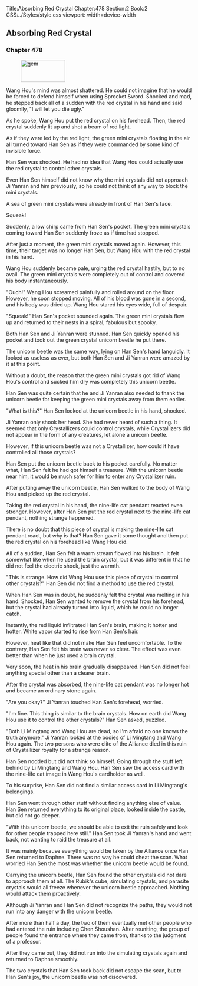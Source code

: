 Title:Absorbing Red Crystal 
Chapter:478 
Section:2 
Book:2 
CSS:../Styles/style.css 
viewport: width=device-width
  
## Absorbing Red Crystal
### Chapter 478 
<figure>
	<img src="../Images/gem.gif" alt="gem" id="gem" width="120" height="60" />
</figure>
  

  
  Wang Hou's mind was almost shattered. He could not imagine that he would be forced to defend himself when using Sprocket Sword. Shocked and mad, he stepped back all of a sudden with the red crystal in his hand and said gloomily, "I will let you die ugly."

As he spoke, Wang Hou put the red crystal on his forehead. Then, the red crystal suddenly lit up and shot a beam of red light.

As if they were led by the red light, the green mini crystals floating in the air all turned toward Han Sen as if they were commanded by some kind of invisible force.

Han Sen was shocked. He had no idea that Wang Hou could actually use the red crystal to control other crystals.

Even Han Sen himself did not know why the mini crystals did not approach Ji Yanran and him previously, so he could not think of any way to block the mini crystals.

A sea of green mini crystals were already in front of Han Sen's face.

Squeak!

Suddenly, a low chirp came from Han Sen's pocket. The green mini crystals coming toward Han Sen suddenly froze as if time had stopped.

After just a moment, the green mini crystals moved again. However, this time, their target was no longer Han Sen, but Wang Hou with the red crystal in his hand.

Wang Hou suddenly became pale, urging the red crystal hastily, but to no avail. The green mini crystals were completely out of control and covered his body instantaneously.

"Ouch!" Wang Hou screamed painfully and rolled around on the floor. However, he soon stopped moving. All of his blood was gone in a second, and his body was dried up. Wang Hou stared his eyes wide, full of despair.

"Squeak!" Han Sen's pocket sounded again. The green mini crystals flew up and returned to their nests in a spiral, fabulous but spooky.

Both Han Sen and Ji Yanran were stunned. Han Sen quickly opened his pocket and took out the green crystal unicorn beetle he put there.

The unicorn beetle was the same way, lying on Han Sen's hand languidly. It looked as useless as ever, but both Han Sen and Ji Yanran were amazed by it at this point.

Without a doubt, the reason that the green mini crystals got rid of Wang Hou's control and sucked him dry was completely this unicorn beetle.

Han Sen was quite certain that he and Ji Yanran also needed to thank the unicorn beetle for keeping the green mini crystals away from them earlier.

"What is this?" Han Sen looked at the unicorn beetle in his hand, shocked.

Ji Yanran only shook her head. She had never heard of such a thing. It seemed that only Crystallizers could control crystals, while Crystallizers did not appear in the form of any creatures, let alone a unicorn beetle.

However, if this unicorn beetle was not a Crystallizer, how could it have controlled all those crystals?

Han Sen put the unicorn beetle back to his pocket carefully. No matter what, Han Sen felt he had got himself a treasure. With the unicorn beetle near him, it would be much safer for him to enter any Crystallizer ruin.

After putting away the unicorn beetle, Han Sen walked to the body of Wang Hou and picked up the red crystal.

Taking the red crystal in his hand, the nine-life cat pendant reacted even stronger. However, after Han Sen put the red crystal next to the nine-life cat pendant, nothing strange happened.

There is no doubt that this piece of crystal is making the nine-life cat pendant react, but why is that? Han Sen gave it some thought and then put the red crystal on his forehead like Wang Hou did.

All of a sudden, Han Sen felt a warm stream flowed into his brain. It felt somewhat like when he used the brain crystal, but it was different in that he did not feel the electric shock, just the warmth.

"This is strange. How did Wang Hou use this piece of crystal to control other crystals?" Han Sen did not find a method to use the red crystal.

When Han Sen was in doubt, he suddenly felt the crystal was melting in his hand. Shocked, Han Sen wanted to remove the crystal from his forehead, but the crystal had already turned into liquid, which he could no longer catch.

Instantly, the red liquid infiltrated Han Sen's brain, making it hotter and hotter. White vapor started to rise from Han Sen's hair.

However, heat like that did not make Han Sen feel uncomfortable. To the contrary, Han Sen felt his brain was never so clear. The effect was even better than when he just used a brain crystal.

Very soon, the heat in his brain gradually disappeared. Han Sen did not feel anything special other than a clearer brain.

After the crystal was absorbed, the nine-life cat pendant was no longer hot and became an ordinary stone again.

"Are you okay?" Ji Yanran touched Han Sen's forehead, worried.

"I'm fine. This thing is similar to the brain crystals. How on earth did Wang Hou use it to control the other crystals?" Han Sen asked, puzzled.

"Both Li Mingtang and Wang Hou are dead, so I'm afraid no one knows the truth anymore." Ji Yanran looked at the bodies of Li Mingtang and Wang Hou again. The two persons who were elite of the Alliance died in this ruin of Crystallizer royalty for a strange reason.

Han Sen nodded but did not think so himself. Going through the stuff left behind by Li Mingtang and Wang Hou, Han Sen saw the access card with the nine-life cat image in Wang Hou's cardholder as well.

To his surprise, Han Sen did not find a similar access card in Li Mingtang's belongings.

Han Sen went through other stuff without finding anything else of value. Han Sen returned everything to its original place, looked inside the castle, but did not go deeper.

"With this unicorn beetle, we should be able to exit the ruin safely and look for other people trapped here still." Han Sen took Ji Yanran's hand and went back, not wanting to raid the treasure at all.

It was mainly because everything would be taken by the Alliance once Han Sen returned to Daphne. There was no way he could cheat the scan. What worried Han Sen the most was whether the unicorn beetle would be found.

Carrying the unicorn beetle, Han Sen found the other crystals did not dare to approach them at all. The Rubik's cube, simulating crystals, and parasite crystals would all freeze whenever the unicorn beetle approached. Nothing would attack them proactively.

Although Ji Yanran and Han Sen did not recognize the paths, they would not run into any danger with the unicorn beetle.

After more than half a day, the two of them eventually met other people who had entered the ruin including Chen Shoushan. After reuniting, the group of people found the entrance where they came from, thanks to the judgment of a professor.

After they came out, they did not run into the simulating crystals again and returned to Daphne smoothly.

The two crystals that Han Sen took back did not escape the scan, but to Han Sen's joy, the unicorn beetle was not discovered.
